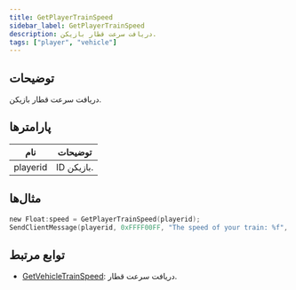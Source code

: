 ```yaml
---
title: GetPlayerTrainSpeed
sidebar_label: GetPlayerTrainSpeed
description: دریافت سرعت قطار بازیکن.
tags: ["player", "vehicle"]
---
```


<VersionWarn version='omp v1.1.0.2612' />

## توضیحات

دریافت سرعت قطار بازیکن.

## پارامترها

| نام     | توضیحات           |
|----------|-----------------------|
| playerid | ID بازیکن. |

## مثال‌ها

```c
new Float:speed = GetPlayerTrainSpeed(playerid);
SendClientMessage(playerid, 0xFFFF00FF, "The speed of your train: %f", speed);
```

## توابع مرتبط

- [GetVehicleTrainSpeed](GetVehicleTrainSpeed): دریافت سرعت قطار.